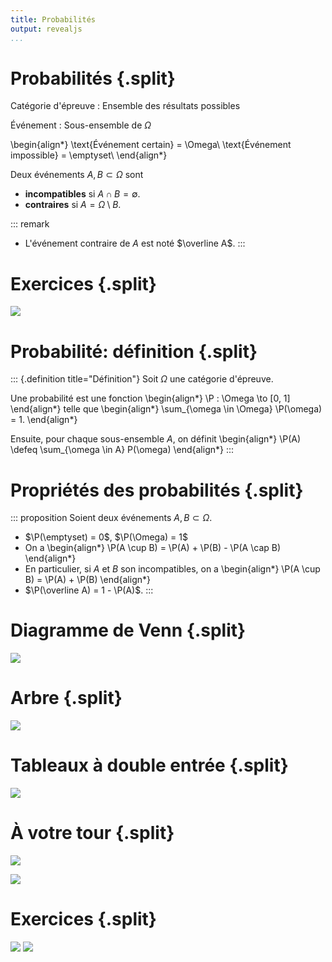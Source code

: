```yaml
---
title: Probabilités
output: revealjs
...
```


# Probabilités {.split}

Catégorie d'épreuve
:   Ensemble des résultats possibles

Événement
:   Sous-ensemble de $\Omega$

\begin{align*}
\text{Événement certain} = \Omega\\
\text{Événement impossible} = \emptyset\\
\end{align*}

Deux événements $A, B \subset \Omega$ sont

- **incompatibles** si $A \cap B = \emptyset$.
- **contraires** si $A = \Omega \setminus B$.

::: remark
- L'événement contraire de $A$ est noté $\overline A$.
:::

# Exercices {.split}

![](/static/images/1679902658.png)


# Probabilité: définition {.split}

::: {.definition title="Définition"}
Soit $\Omega$ une catégorie d'épreuve.

Une probabilité est une fonction
\begin{align*}
\P : \Omega \to [0, 1]
\end{align*}
telle que
\begin{align*}
\sum_{\omega \in \Omega} \P(\omega) = 1.
\end{align*}

Ensuite, pour chaque sous-ensemble $A$, on définit
\begin{align*}
\P(A) \defeq \sum_{\omega \in A} P(\omega)
\end{align*}
:::

# Propriétés des probabilités {.split}

::: proposition
Soient deux événements $A, B \subset \Omega$.

- $\P(\emptyset) = 0$, $\P(\Omega) = 1$
- On a
\begin{align*}
\P(A \cup B) = \P(A) + \P(B) - \P(A \cap B)
\end{align*}
- En particulier, si $A$ et $B$ son incompatibles, on a
\begin{align*}
\P(A \cup B) = \P(A) + \P(B)
\end{align*}
- $\P(\overline A) = 1 - \P(A)$.
:::

# Diagramme de Venn {.split}

![](/static/images/1679902841.png)

# Arbre {.split}

![](/static/images/1679902919.png)

# Tableaux à double entrée {.split}

![](/static/images/1679902809.png)

# À votre tour {.split}

![](/static/images/1679902963.png)

![](/static/images/1679902996.png)

# Exercices {.split}

![](/static/images/1679903030.png)
![](/static/images/1679903069.png)

